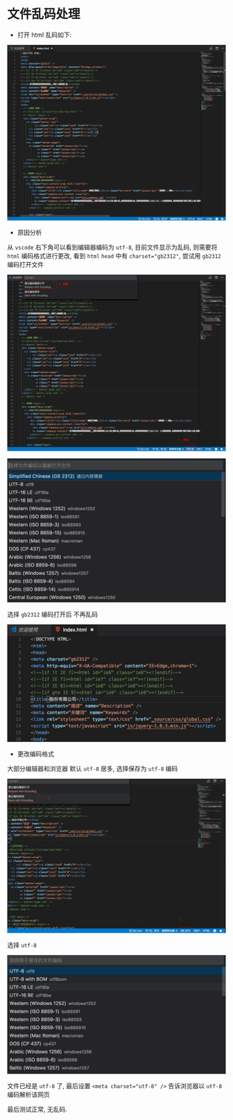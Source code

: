 # 文件乱码处理

- 打开 html 乱码如下:

![](./media/15329593320393/15329594312887.jpg)

- 原因分析

从 `vscode` 右下角可以看到编辑器编码为 `utf-8`, 目前文件显示为乱码, 则需要将 `html` 编码格式进行更改, 看到 `html` `head` 中有 `charset="gb2312"`, 尝试用 `gb2312` 编码打开文件

![](./media/15329593320393/15329596626326.jpg)

![](./media/15329593320393/15329596935759.jpg)

选择 `gb2312` 编码打开后 不再乱码

![](./media/15329593320393/15329597549982.jpg)

- 更改编码格式

大部分编辑器和浏览器 默认 `utf-8` 居多, 选择保存为 `utf-8` 编码

![](./media/15329593320393/15329598481849.jpg)

选择 `utf-8`

![](./media/15329593320393/15329598922241.jpg)

文件已经是 `utf-8` 了, 最后设置 `<meta charset="utf-8" />` 告诉浏览器以 `utf-8` 编码解析该网页

最后测试正常, 无乱码.